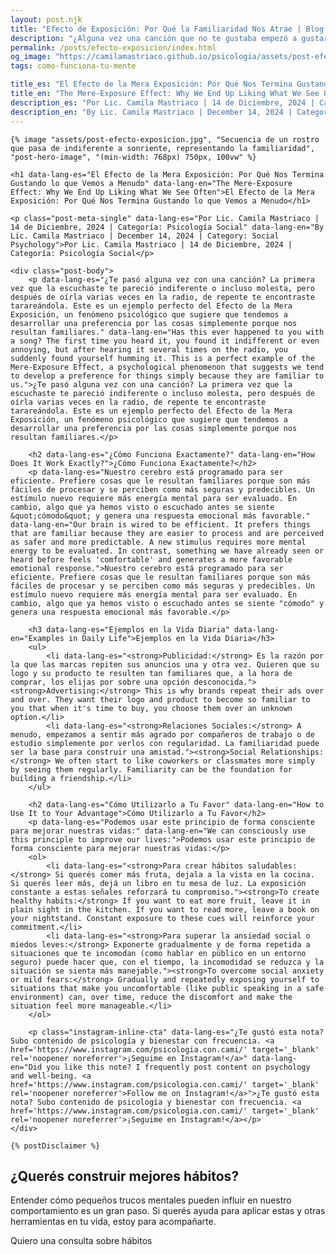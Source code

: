 ```yaml
---
layout: post.njk
title: "Efecto de Exposición: Por Qué la Familiaridad Nos Atrae | Blog Camila Mastriaco"
description: "¿Alguna vez una canción que no te gustaba empezó a gustarte de tanto escucharla? Descubrí el Efecto de la Mera Exposición y cómo tu cerebro prefiere lo conocido."
permalink: /posts/efecto-exposicion/index.html
og_image: "https://camilamastriaco.github.io/psicologia/assets/post-efecto-exposicion.jpg"
tags: como-funciona-tu-mente

title_es: "El Efecto de la Mera Exposición: Por Qué Nos Termina Gustando lo que Vemos a Menudo"
title_en: "The Mere-Exposure Effect: Why We End Up Liking What We See Often"
description_es: "Por Lic. Camila Mastriaco | 14 de Diciembre, 2024 | Categoría: Psicología Social"
description_en: "By Lic. Camila Mastriaco | December 14, 2024 | Category: Social Psychology"
---
```




    {% image "assets/post-efecto-exposicion.jpg", "Secuencia de un rostro que pasa de indiferente a sonriente, representando la familiaridad", "post-hero-image", "(min-width: 768px) 750px, 100vw" %}
    
    <h1 data-lang-es="El Efecto de la Mera Exposición: Por Qué Nos Termina Gustando lo que Vemos a Menudo" data-lang-en="The Mere-Exposure Effect: Why We End Up Liking What We See Often">El Efecto de la Mera Exposición: Por Qué Nos Termina Gustando lo que Vemos a Menudo</h1>
<div id="share-buttons-container"></div>

    <p class="post-meta-single" data-lang-es="Por Lic. Camila Mastriaco | 14 de Diciembre, 2024 | Categoría: Psicología Social" data-lang-en="By Lic. Camila Mastriaco | December 14, 2024 | Category: Social Psychology">Por Lic. Camila Mastriaco | 14 de Diciembre, 2024 | Categoría: Psicología Social</p>
    
    <div class="post-body">
        <p data-lang-es="¿Te pasó alguna vez con una canción? La primera vez que la escuchaste te pareció indiferente o incluso molesta, pero después de oírla varias veces en la radio, de repente te encontraste tarareándola. Este es un ejemplo perfecto del Efecto de la Mera Exposición, un fenómeno psicológico que sugiere que tendemos a desarrollar una preferencia por las cosas simplemente porque nos resultan familiares." data-lang-en="Has this ever happened to you with a song? The first time you heard it, you found it indifferent or even annoying, but after hearing it several times on the radio, you suddenly found yourself humming it. This is a perfect example of the Mere-Exposure Effect, a psychological phenomenon that suggests we tend to develop a preference for things simply because they are familiar to us.">¿Te pasó alguna vez con una canción? La primera vez que la escuchaste te pareció indiferente o incluso molesta, pero después de oírla varias veces en la radio, de repente te encontraste tarareándola. Este es un ejemplo perfecto del Efecto de la Mera Exposición, un fenómeno psicológico que sugiere que tendemos a desarrollar una preferencia por las cosas simplemente porque nos resultan familiares.</p>

        <h2 data-lang-es="¿Cómo Funciona Exactamente?" data-lang-en="How Does It Work Exactly?">¿Cómo Funciona Exactamente?</h2>
        <p data-lang-es="Nuestro cerebro está programado para ser eficiente. Prefiere cosas que le resultan familiares porque son más fáciles de procesar y se perciben como más seguras y predecibles. Un estímulo nuevo requiere más energía mental para ser evaluado. En cambio, algo que ya hemos visto o escuchado antes se siente &quot;cómodo&quot; y genera una respuesta emocional más favorable." data-lang-en="Our brain is wired to be efficient. It prefers things that are familiar because they are easier to process and are perceived as safer and more predictable. A new stimulus requires more mental energy to be evaluated. In contrast, something we have already seen or heard before feels 'comfortable' and generates a more favorable emotional response.">Nuestro cerebro está programado para ser eficiente. Prefiere cosas que le resultan familiares porque son más fáciles de procesar y se perciben como más seguras y predecibles. Un estímulo nuevo requiere más energía mental para ser evaluado. En cambio, algo que ya hemos visto o escuchado antes se siente "cómodo" y genera una respuesta emocional más favorable.</p>
        
        <h3 data-lang-es="Ejemplos en la Vida Diaria" data-lang-en="Examples in Daily Life">Ejemplos en la Vida Diaria</h3>
        <ul>
            <li data-lang-es="<strong>Publicidad:</strong> Es la razón por la que las marcas repiten sus anuncios una y otra vez. Quieren que su logo y su producto te resulten tan familiares que, a la hora de comprar, los elijas por sobre una opción desconocida."><strong>Advertising:</strong> This is why brands repeat their ads over and over. They want their logo and product to become so familiar to you that when it's time to buy, you choose them over an unknown option.</li>
            <li data-lang-es="<strong>Relaciones Sociales:</strong> A menudo, empezamos a sentir más agrado por compañeros de trabajo o de estudio simplemente por verlos con regularidad. La familiaridad puede ser la base para construir una amistad."><strong>Social Relationships:</strong> We often start to like coworkers or classmates more simply by seeing them regularly. Familiarity can be the foundation for building a friendship.</li>
        </ul>

        <h2 data-lang-es="Cómo Utilizarlo a Tu Favor" data-lang-en="How to Use It to Your Advantage">Cómo Utilizarlo a Tu Favor</h2>
        <p data-lang-es="Podemos usar este principio de forma consciente para mejorar nuestras vidas:" data-lang-en="We can consciously use this principle to improve our lives:">Podemos usar este principio de forma consciente para mejorar nuestras vidas:</p>
        <ol>
            <li data-lang-es="<strong>Para crear hábitos saludables:</strong> Si querés comer más fruta, dejala a la vista en la cocina. Si querés leer más, dejá un libro en tu mesa de luz. La exposición constante a estas señales reforzará tu compromiso."><strong>To create healthy habits:</strong> If you want to eat more fruit, leave it in plain sight in the kitchen. If you want to read more, leave a book on your nightstand. Constant exposure to these cues will reinforce your commitment.</li>
            <li data-lang-es="<strong>Para superar la ansiedad social o miedos leves:</strong> Exponerte gradualmente y de forma repetida a situaciones que te incomodan (como hablar en público en un entorno seguro) puede hacer que, con el tiempo, la incomodidad se reduzca y la situación se sienta más manejable."><strong>To overcome social anxiety or mild fears:</strong> Gradually and repeatedly exposing yourself to situations that make you uncomfortable (like public speaking in a safe environment) can, over time, reduce the discomfort and make the situation feel more manageable.</li>
        </ol>
        
        <p class="instagram-inline-cta" data-lang-es="¿Te gustó esta nota? Subo contenido de psicología y bienestar con frecuencia. <a href='https://www.instagram.com/psicologia.con.cami/' target='_blank' rel='noopener noreferrer'>¡Seguime en Instagram!</a>" data-lang-en="Did you like this note? I frequently post content on psychology and well-being. <a href='https://www.instagram.com/psicologia.con.cami/' target='_blank' rel='noopener noreferrer'>Follow me on Instagram!</a>">¿Te gustó esta nota? Subo contenido de psicología y bienestar con frecuencia. <a href='https://www.instagram.com/psicologia.con.cami/' target='_blank' rel='noopener noreferrer'>¡Seguime en Instagram!</a></p>
    </div>
    
    {% postDisclaimer %}

<section id="cta-post" class="no-padding-bottom" class="animate-on-scroll">
        <h2 data-lang-es="¿Querés construir mejores hábitos?" data-lang-en="Want to build better habits?">¿Querés construir mejores hábitos?</h2>
        <p data-lang-es="Entender cómo pequeños trucos mentales pueden influir en nuestro comportamiento es un gran paso. Si querés ayuda para aplicar estas y otras herramientas en tu vida, estoy para acompañarte." data-lang-en="Understanding how small mental tricks can influence our behavior is a big step. If you want help applying these and other tools in your life, I'm here to support you.">Entender cómo pequeños trucos mentales pueden influir en nuestro comportamiento es un gran paso. Si querés ayuda para aplicar estas y otras herramientas en tu vida, estoy para acompañarte.</p>
        <a 
            class="btn whatsapp-trigger" 
            data-location="post_exposicion_cta" 
            target="_blank" 
            rel="noopener noreferrer" 
            data-lang-es="Quiero una consulta sobre hábitos" 
            data-lang-en="I want a consultation about habits" 
            data-whatsapp-es="Hola Camila, leí tu nota sobre el Efecto de la Exposición y quisiera consultarte sobre cómo aplicarlo a mis hábitos." 
            data-whatsapp-en="Hi Camila, I read your note about the Mere-Exposure Effect and would like to ask about applying it to my habits." 
        >Quiero una consulta sobre hábitos</a>
    </section>